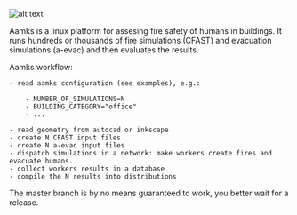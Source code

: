 ![alt text](http://www.inf.sgsp.edu.pl/pub/MALUNKI/NOWE/aamks.svg)


Aamks is a linux platform for assesing fire safety of humans in buildings. It
runs hundreds or thousands of fire simulations (CFAST) and evacuation
simulations (a-evac) and then evaluates the results. 

Aamks workflow:

	- read aamks configuration (see examples), e.g.:

		- NUMBER_OF_SIMULATIONS=N
		- BUILDING_CATEGORY="office"
		- ...

	- read geometry from autocad or inkscape
	- create N CFAST input files 
	- create N a-evac input files 
	- dispatch simulations in a network: make workers create fires and evacuate humans.
	- collect workers results in a database
	- compile the N results into distributions

The master branch is by no means guaranteed to work, you better wait for a
release. 
